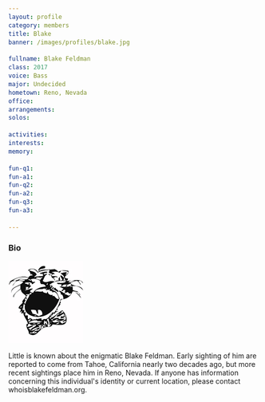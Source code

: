 ```yaml
---
layout: profile
category: members
title: Blake
banner: /images/profiles/blake.jpg

fullname: Blake Feldman
class: 2017
voice: Bass
major: Undecided
hometown: Reno, Nevada
office: 
arrangements: 
solos:

activities:
interests:
memory:

fun-q1: 
fun-a1: 
fun-q2: 
fun-a2: 
fun-q3: 
fun-a3: 

---
```


### Bio

![Blake](/images/members/current/blake.jpg)

Little is known about the enigmatic Blake Feldman. Early sighting of him are reported to come from Tahoe, California nearly two decades ago, but more recent sightings place him in Reno, Nevada. If anyone has information concerning this individual's identity or current location, please contact whoisblakefeldman.org.
